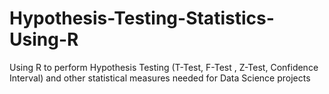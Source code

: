 # Hypothesis-Testing-Statistics-Using-R
Using R to perform Hypothesis Testing (T-Test, F-Test , Z-Test, Confidence Interval) and other statistical measures needed for Data Science projects
